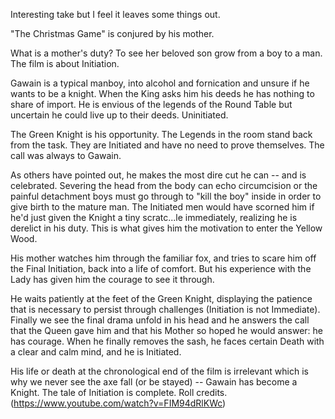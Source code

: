 
Interesting take but I feel it leaves some things out.

"The Christmas Game" is conjured by his mother.

What is a mother's duty? To see her beloved son grow from a boy to a man. The film is about Initiation. 

Gawain is a typical manboy, into alcohol and fornication and unsure if he wants to be a knight. When the King asks him his deeds he has nothing to share of import. He is envious of the legends of the Round Table but uncertain he could live up to their deeds. Uninitiated. 

The Green Knight is his opportunity. The Legends in the room stand back from the task. They are Initiated and have no need to prove themselves. The call was always to Gawain. 

As others have pointed out, he makes the most dire cut he can -- and is celebrated. Severing the head from the body can echo circumcision or the painful detachment boys must go through to "kill the boy" inside in order to give birth to the mature man. The Initiated men would have scorned him if he'd just given the Knight a tiny scratc...le immediately, realizing he is derelict in his duty. This is what gives him the motivation to enter the Yellow Wood. 

His mother watches him through the familiar fox, and tries to scare him off the Final Initiation, back into a life of comfort. But his experience with the Lady has given him the courage to see it through. 

He waits patiently at the feet of the Green Knight, displaying the patience that is necessary to persist through challenges (Initiation is not Immediate). Finally we see the final drama unfold in his head and he answers the call that the Queen gave him and that his Mother so hoped he would answer: he has courage. When he finally removes the sash, he faces certain Death with a clear and calm mind, and he is Initiated.

His life or death at the chronological end of the film is irrelevant which is why we never see the axe fall (or be stayed) -- Gawain has become a Knight. The tale of Initiation is complete. Roll credits.(https://www.youtube.com/watch?v=FIM94dRlKWc)
